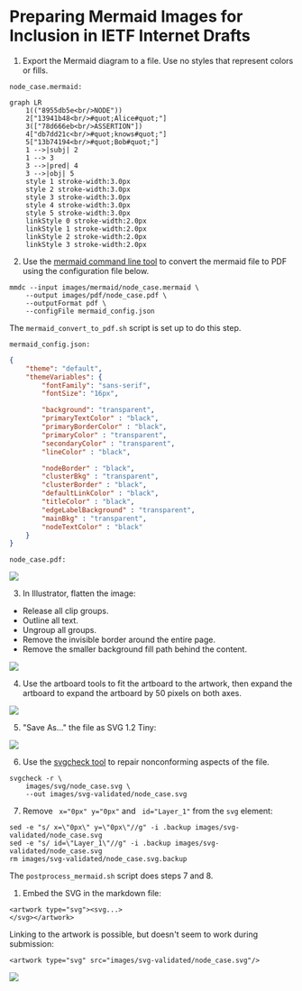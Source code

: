 # Preparing Mermaid Images for Inclusion in IETF Internet Drafts

1. Export the Mermaid diagram to a file. Use no styles that represent colors or fills.

`node_case.mermaid:`

```mermaid
graph LR
    1(("8955db5e<br/>NODE"))
    2["13941b48<br/>#quot;Alice#quot;"]
    3(["78d666eb<br/>ASSERTION"])
    4["db7dd21c<br/>#quot;knows#quot;"]
    5["13b74194<br/>#quot;Bob#quot;"]
    1 -->|subj| 2
    1 --> 3
    3 -->|pred| 4
    3 -->|obj| 5
    style 1 stroke-width:3.0px
    style 2 stroke-width:3.0px
    style 3 stroke-width:3.0px
    style 4 stroke-width:3.0px
    style 5 stroke-width:3.0px
    linkStyle 0 stroke-width:2.0px
    linkStyle 1 stroke-width:2.0px
    linkStyle 2 stroke-width:2.0px
    linkStyle 3 stroke-width:2.0px
```

2. Use the [mermaid command line tool](https://github.com/mermaid-js/mermaid-cli) to convert the mermaid file to PDF using the configuration file below.

```zsh!
mmdc --input images/mermaid/node_case.mermaid \
    --output images/pdf/node_case.pdf \
    --outputFormat pdf \
    --configFile mermaid_config.json
```

The `mermaid_convert_to_pdf.sh` script is set up to do this step.

`mermaid_config.json:`

```json
{
    "theme": "default",
    "themeVariables": {
        "fontFamily": "sans-serif",
        "fontSize": "16px",

        "background": "transparent",
        "primaryTextColor" : "black",
        "primaryBorderColor" : "black",
        "primaryColor" : "transparent",
        "secondaryColor" : "transparent",
        "lineColor" : "black",

        "nodeBorder" : "black",
        "clusterBkg" : "transparent",
        "clusterBorder" : "black",
        "defaultLinkColor" : "black",
        "titleColor" : "black",
        "edgeLabelBackground" : "transparent",
        "mainBkg" : "transparent",
        "nodeTextColor" : "black"
    }
}
```

`node_case.pdf:`

![](https://i.imgur.com/4R7RjVC.png)

3. In Illustrator, flatten the image:

* Release all clip groups.
* Outline all text.
* Ungroup all groups.
* Remove the invisible border around the entire page.
* Remove the smaller background fill path behind the content.

![](https://i.imgur.com/ZOGFrpT.png)

4. Use the artboard tools to fit the artboard to the artwork, then expand the artboard to expand the artboard by 50 pixels on both axes.

![](https://i.imgur.com/VZFw49t.png)

5. "Save As..." the file as SVG 1.2 Tiny:

![](https://i.imgur.com/F5SodRN.png)

6. Use the [svgcheck tool](https://github.com/ietf-tools/svgcheck) to repair nonconforming aspects of the file.

```
svgcheck -r \
    images/svg/node_case.svg \
    --out images/svg-validated/node_case.svg
```

7. Remove ` x="0px" y="0px"` and ` id="Layer_1"` from the `svg` element:

```
sed -e "s/ x=\"0px\" y=\"0px\"//g" -i .backup images/svg-validated/node_case.svg
sed -e "s/ id=\"Layer_1\"//g" -i .backup images/svg-validated/node_case.svg
rm images/svg-validated/node_case.svg.backup
```

The `postprocess_mermaid.sh` script does steps 7 and 8.

1. Embed the SVG in the markdown file:

```
<artwork type="svg"><svg...>
</svg></artwork>
```

Linking to the artwork is possible, but doesn't seem to work during submission:

```
<artwork type="svg" src="images/svg-validated/node_case.svg"/>
```

![](https://i.imgur.com/WVciwBs.png)
